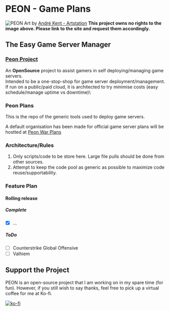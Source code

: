 # PEON - Game Plans

![PEON](https://github.com/nox-noctua-consulting/peon/blob/main/media/andre-kent-peon-turntable.jpeg)
Art by [André Kent - Artstation](https://www.artstation.com/artwork/W2E0RQ)
**This project owns no rights to the image above. Please link to the site and request them accordingly.**

## The Easy Game Server Manager

### [Peon Project](https://github.com/nox-noctua-consulting/peon)

An **OpenSource** project to assist gamers in self deploying/managing game servers.\
Intended to be a one-stop-shop for game server deployment/management.\
If run on a public/paid cloud, it is architected to try minimise costs (easy schedule/manage uptime vs downtime)\

### Peon Plans

This is the repo of the generic tools used to deploy game servers.

A default organisation has been made for official game server plans will be hostted at [Peon War Plans](https://github.com/peon-war-plans)

### Architecture/Rules

1. Only scripts/code to be store here. Large file pulls should be done from other sources.
2. Attempt to keep the code pool as generic as possible to maximize code reuse/supportability.

### Feature Plan

#### **Rolling release**

##### Complete

- [x] ...

##### ToDo

- [ ] Counterstrike Global Offensive
- [ ] Valhiem

## Support the Project

PEON is an open-source project that I am working on in my spare time (for fun).
However, if you still wish to say thanks, feel free to pick up a virtual coffee for me at Ko-fi.

[![ko-fi](https://ko-fi.com/img/githubbutton_sm.svg)](https://ko-fi.com/K3K567ILJ)
